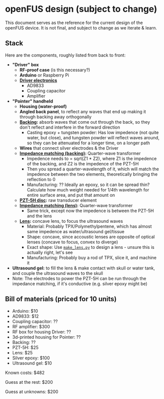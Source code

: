 # openFUS design (subject to change)

This document serves as the reference for the current design of the openFUS device. It is not final, and subject to change as we iterate & learn.

## Stack

Here are the components, roughly listed from back to front:

- **"Driver" box**
    - **RF-proof case** (is this necessary?)
    - **Arduino** or Raspberry Pi
    - **[Driver electronics](/design/driving-and-wattage.md)**
        - AD9833
        - Coupling capacitor
        - Amplifier
- **"Pointer" handheld**
    - **Housing (water-proof)**
    - **Angled back panel**, to reflect any waves that end up making it through backing away orthogonally
    - **[Backing](/design/backing.md):** absorb waves that come out through the back, so they don't reflect and interfere in the forward direction
        - Casting epoxy + tungsten powder: Has low impedence (not quite water, but close), and tungsten powder will reflect waves around, so they can be attenuated for a longer time, on a longer path
    - **Wires** that connect silver electrodes & the Driver
    - **[Impedance matching (backing)](/design/impedance-matching.md):** Quarter-wave transformer
        - Impedence needs to = sqrt(Z1 * Z2), where Z1 is the impedence of the backing, and Z2 is the impedence of the PZT-5H
        - Then you spread a quarter-wavelength of it, which will match the impedence between the two elements, theoretically bringing the reflection to 0
        - Manufacturing: ?? Ideally an epoxy, so it can be spread thin? Calculate how much weight needed for 1/4th wavelength for entire surface area, and put that amount on
    - **[PZT-5H disc](/design/piezoelectric-element.md):** raw transducer element
    - **[Impedance matching (lens)](/design/impedance-matching.md):** Quarter-wave transformer
        - Same trick, except now the impedence is between the PZT-5H and the lens
    - **[Lens](/design/lens.md):** concave lens, to focus the ultrasound waves
        - Material: Probably TPX/Polymethylpentene, which has almost same impedence as water/ultrasound gel/tissue
        - Shape: concave, since accoustic lenses are opposite of optical lenses (concave to focus, convex to diverge)
        - Exact shape: Use [`make_lens.py`](/make_lens.py) to design a lens - unsure this is actually right, let's see
        - Manufacturing: Probably buy a rod of TPX, slice it, and machine it
- **Ultrasound gel:** to fill the lens & make contact with skull or water tank, and couple the ultrasound waves to the skull
- Note: The electrodes to power the PZT-5H can be run through the impedance matching, if it's conductive (e.g. silver epoxy might be)

## Bill of materials (priced for 10 units)

- Arduino: $10
- AD9833: $12
- Coupling capacitor: ??
- RF amplifier: $300
- RF box for housing Driver: ??
- 3d-printed housing for Pointer: ??
- Backing: ??
- PZT-5H: $25
- Lens: $25
- Silver epoxy: $100
- Ultrasound gel: $10

Known costs: $482

Guess at the rest: $200

Guess at unknowns: $200